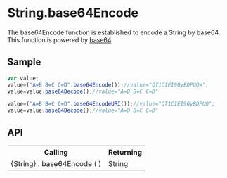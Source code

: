 <H1>String.base64Encode</H1>

The base64Encode function is established to encode a String by base64.
This function is powered by <a href="https://github.com/dankogai/js-base64">base64</a>.

<h2>Sample</h2>

```javascript
var value;
value=("A=B B=C C=D".base64Encode());//value="QT1CIEI9QyBDPUQ=";
value=value.base64Decode();//value="A=B B=C C=D"

value=("A=B B=C C=D".base64EncodeURI());//value="QT1CIEI9QyBDPUQ";
value=value.base64Decode();//value="A=B B=C C=D"
```

<h2>API</h2>

<table>
<tr><th>Calling</th><th>Returning</th></tr>
<tr><td>{String} . base64Encode ( )</td><td>String</td></tr>
</table>
